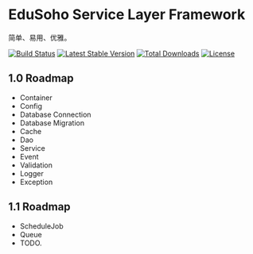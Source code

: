 # EduSoho Service Layer Framework

简单、易用、优雅。

[![Build Status](https://travis-ci.org/codeages/biz-framework.svg?branch=master)](https://travis-ci.org/codeages/biz-framework)
[![Latest Stable Version](https://img.shields.io/packagist/v/codeages/biz-framework.svg)](https://packagist.org/packages/codeages/biz-framework)
[![Total Downloads](https://img.shields.io/packagist/dt/codeages/biz-framework.svg)](https://packagist.org/packages/codeages/biz-framework)
[![License](https://img.shields.io/packagist/l/codeages/biz-framework.svg)](https://packagist.org/packages/codeages/biz-framework)

## 1.0 Roadmap

  * Container
  * Config
  * Database Connection
  * Database Migration
  * Cache
  * Dao
  * Service
  * Event
  * Validation
  * Logger
  * Exception

## 1.1 Roadmap

  * ScheduleJob
  * Queue
  * TODO.
